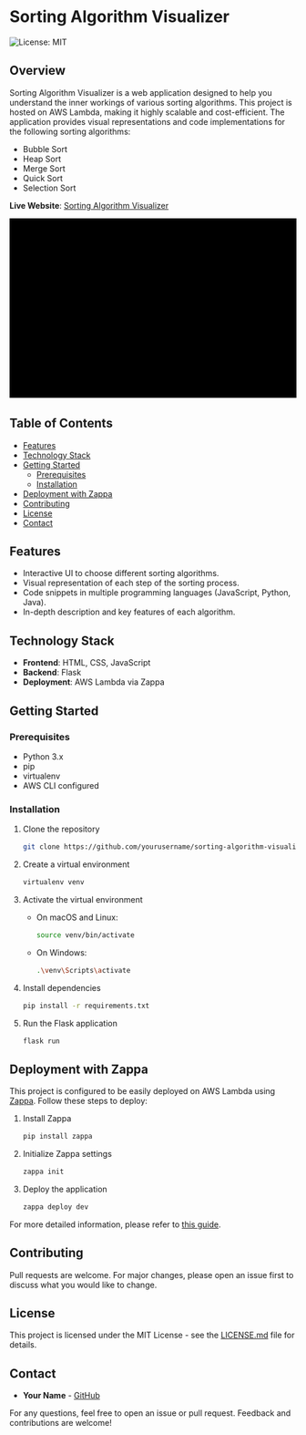 # Sorting Algorithm Visualizer

![License: MIT](https://img.shields.io/badge/License-MIT-yellow.svg)

## Overview

Sorting Algorithm Visualizer is a web application designed to help you understand the inner workings of various sorting algorithms. This project is hosted on AWS Lambda, making it highly scalable and cost-efficient. The application provides visual representations and code implementations for the following sorting algorithms:

- Bubble Sort
- Heap Sort
- Merge Sort
- Quick Sort
- Selection Sort

**Live Website**: [Sorting Algorithm Visualizer](https://pfzk1lyri2.execute-api.us-east-1.amazonaws.com/dev/)

![Demo Screenshot](static/visualization.gif)

## Table of Contents

- [Features](#features)
- [Technology Stack](#technology-stack)
- [Getting Started](#getting-started)
  - [Prerequisites](#prerequisites)
  - [Installation](#installation)
- [Deployment with Zappa](#deployment-with-zappa)
- [Contributing](#contributing)
- [License](#license)
- [Contact](#contact)

## Features

- Interactive UI to choose different sorting algorithms.
- Visual representation of each step of the sorting process.
- Code snippets in multiple programming languages (JavaScript, Python, Java).
- In-depth description and key features of each algorithm.

## Technology Stack

- **Frontend**: HTML, CSS, JavaScript
- **Backend**: Flask
- **Deployment**: AWS Lambda via Zappa

## Getting Started

### Prerequisites

- Python 3.x
- pip
- virtualenv
- AWS CLI configured

### Installation

1. Clone the repository
    ```bash
    git clone https://github.com/yourusername/sorting-algorithm-visualizer.git
    ```

2. Create a virtual environment
    ```bash
    virtualenv venv
    ```

3. Activate the virtual environment
    - On macOS and Linux:
        ```bash
        source venv/bin/activate
        ```
    - On Windows:
        ```bash
        .\venv\Scripts\activate
        ```

4. Install dependencies
    ```bash
    pip install -r requirements.txt
    ```

5. Run the Flask application
    ```bash
    flask run
    ```

## Deployment with Zappa

This project is configured to be easily deployed on AWS Lambda using [Zappa](https://github.com/Miserlou/Zappa). Follow these steps to deploy:

1. Install Zappa
    ```bash
    pip install zappa
    ```

2. Initialize Zappa settings
    ```bash
    zappa init
    ```

3. Deploy the application
    ```bash
    zappa deploy dev
    ```

For more detailed information, please refer to [this guide](#your_detailed_zappa_guide_link_here).

## Contributing

Pull requests are welcome. For major changes, please open an issue first to discuss what you would like to change.

## License

This project is licensed under the MIT License - see the [LICENSE.md](LICENSE.md) file for details.

## Contact

- **Your Name** - [GitHub](https://github.com/yourusername)

For any questions, feel free to open an issue or pull request. Feedback and contributions are welcome!
